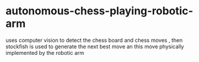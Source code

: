# autonomous-chess-playing-robotic-arm
uses computer vision to detect the chess board and chess moves , then stockfish is used to generate the next best move an this move physically implemented by the robotic arm
